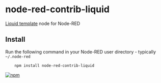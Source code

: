 # node-red-contrib-liquid

[Liquid template](https://shopify.github.io/liquid/) node for Node-RED

Install
-------

Run the following command in your Node-RED user directory - typically `~/.node-red`

        npm install node-red-contrib-liquid

[![npm](https://img.shields.io/npm/v/node-red-contrib-liquid.svg)](https://www.npmjs.com/package/node-red-contrib-liquid)
